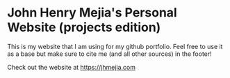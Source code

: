 # John Henry Mejia's Personal Website (projects edition)

This is my website that I am using for my github portfolio. 
Feel free to use it as a base but make sure to cite me (and all other sources) in the footer!

Check out the website at https://jhmejia.com
